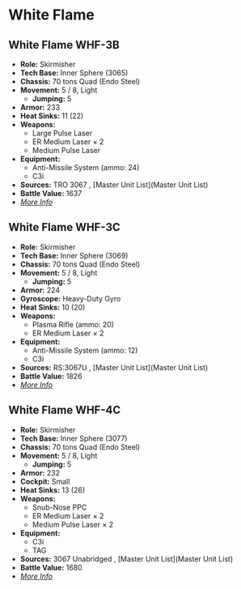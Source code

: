# White Flame 

## White Flame WHF-3B 

- **Role:** Skirmisher 
- **Tech Base:** Inner Sphere (3065) 
- **Chassis:** 70 tons Quad (Endo Steel) 
- **Movement:** 5 / 8, Light 
  - **Jumping:** 5 
- **Armor:** 233 
- **Heat Sinks:** 11 (22) 
- **Weapons:** 
  - Large Pulse Laser 
  - ER Medium Laser × 2 
  - Medium Pulse Laser 
- **Equipment:** 
  - Anti-Missile System (ammo: 24) 
  - C3i 
- **Sources:** TRO 3067 , [Master Unit List](Master Unit List) 
- **Battle Value:** 1637 
- [*More Info*](white_flame/white_flame_whf-3b.md) 

## White Flame WHF-3C 

- **Role:** Skirmisher 
- **Tech Base:** Inner Sphere (3069) 
- **Chassis:** 70 tons Quad (Endo Steel) 
- **Movement:** 5 / 8, Light 
  - **Jumping:** 5 
- **Armor:** 224 
- **Gyroscope:** Heavy-Duty Gyro 
- **Heat Sinks:** 10 (20) 
- **Weapons:** 
  - Plasma Rifle (ammo: 20) 
  - ER Medium Laser × 2 
- **Equipment:** 
  - Anti-Missile System (ammo: 12) 
  - C3i 
- **Sources:** RS:3067U , [Master Unit List](Master Unit List) 
- **Battle Value:** 1826 
- [*More Info*](white_flame/white_flame_whf-3c.md) 

## White Flame WHF-4C 

- **Role:** Skirmisher 
- **Tech Base:** Inner Sphere (3077) 
- **Chassis:** 70 tons Quad (Endo Steel) 
- **Movement:** 5 / 8, Light 
  - **Jumping:** 5 
- **Armor:** 232 
- **Cockpit:** Small 
- **Heat Sinks:** 13 (26) 
- **Weapons:** 
  - Snub-Nose PPC 
  - ER Medium Laser × 2 
  - Medium Pulse Laser × 2 
- **Equipment:** 
  - C3i 
  - TAG 
- **Sources:** 3067 Unabridged , [Master Unit List](Master Unit List) 
- **Battle Value:** 1680 
- [*More Info*](white_flame/white_flame_whf-4c.md) 

